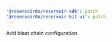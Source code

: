 ```yaml
---
'@reservoir0x/reservoir-sdk': patch
'@reservoir0x/reservoir-kit-ui': patch
---
```


Add blast chain configuration
